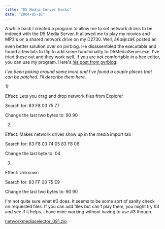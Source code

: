 ```yaml
---
title: "D5 Media Server Hacks"
date: "2004-05-16"
---
```


A while back I created a program to allow me to set network drives to be indexed with the D5 Media Server. It allowed me to play my movies and MP3's on a shared network drive on my D2730. Well, â€œjnzâ€ posted an even better solution over on pvrblog. He disassembled the executable and found a few bits to flip to add some functionality to D5MediaServer.exe. I've tried these out and they work well. If you are not comfortable in a hex editor, you can use my program. Here's [his post fro](http://www.pvrblog.com/pvr/2004/01/gateway_connect.html)[m pvrblog](http://www.pvrblog.com/pvr/2004/01/gateway_connect.html):

_I've been poking around some more and I've found a couple places that can be patched. I'll describe them here._

_1)_

Effect: Lets you drag and drop network files from Explorer

Search for: 83 F8 03 75 77

Change the last two bytes to: 90 90

2)

Effect: Makes network drives show up in the media import tab

Search for: 83 F8 03 74 05 83 F8 06

Change the last byte to: 04

3)

Effect: Unknown

Search for: 83 FF 03 75 E9

Change the last two bytes to: 90 90

I'm not quite sure what #3 does. It seems to be some sort of sanity check on requested files. If you can add files but can't play them, you might try #3 and see if it helps. I have mine working without having to use #3 though.

[networkmediaselector\_081.zip](http://dmihalik.com/wp-content/uploads/2008/01/networkmediaselector_081.zip "networkmediaselector_081.zip")
